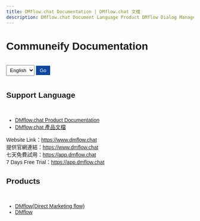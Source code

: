 ```yaml
---
title: DMflow.chat Documentation | DMflow.chat 文檔
description: DMflow.chat Document Language Product DMflow Dialog Management Flow Chatbot | DMflow.chat 文檔 語系 產品 DMflow 對話管理系統 機器人
---
```


<div>
  <h1 id="myHeader">Communeify Documentation</h1><br>

  <select id="languageSelect" onchange="handleLanguageChange(this.value)">
    <option value="en">English</option>
    <option value="tw">中文</option>
  </select>
  <button id="goButton" onclick="redirectToSelectedLanguage()">Go</button><br>

  <h2 id="support_lang">Support Language</h2><br>

  <ul>
    <li><a href="/en/index.html">DMflow.chat Product Documentation</a></li>
    <li><a href="/tw/index.html">DMflow.chat 產品文檔</a></li>
  </ul>
</div>

<div id="websiteLink">Website Link：<a href='https://www.dmflow.chat/en' target="_blank">https://www.dmflow.chat</a></div>
<div id="websiteLink_tw">提供官網連結：<a href='https://www.dmflow.chat' target="_blank">https://www.dmflow.chat</a></div>
<div id="websiteLink_start">七天免費試用：<a href='https://app.dmflow.chat' target="_blank">https://app.dmflow.chat</a></div>
<div id="websiteLink_start_en">7 Days Free Trial：<a href='https://app.dmflow.chat' target="_blank">https://app.dmflow.chat</a></div>
<div>
  <h2 id="products">Products</h2><br>
  <ul id="product_langs">
    <li><a id="dmflow_link" href="/en/products/dmflow/index.html">DMflow(Direct Marketing flow)</a></li>
	<li id="dmflow_link_tw"><a href="/tw/products/dmflow/index.html">DMflow</a></li>
  </ul>
</div>

<style>
  /* CSS */
  body {
    font-family: Arial, sans-serif;
  }

  #languageSelect {
    padding: 5px;
    margin-bottom: 10px;
  }

  #goButton {
    padding: 5px 10px;
    background-color: #0d47a1;
    color: #fff;
    border: none;
    cursor: pointer;
  }

  #support_lang ul {
    list-style: none;
    padding-left: 0;
  }

  #support_lang ul li {
    margin-bottom: 5px;
  }
</style>
<script>
  var websiteLinkTW = document.getElementById("websiteLink_tw");
  websiteLinkTW.style.display = "none";
  var listProductLangs = document.getElementById("product_langs").getElementsByTagName("li");
  for (var i = 0; i < listProductLangs.length; i++) {
    var currentItem = listProductLangs[i];
	if(currentItem.id === 'dmflow_link_tw') {
	  currentItem.style.display = "none";
	}
  }
  function redirectToSelectedLanguage() {
    var selectedLanguage = document.getElementById('languageSelect').value;
    if (selectedLanguage === 'en') {
      window.location.href = '/en/';
    } else if (selectedLanguage === 'tw') {
      window.location.href = '/tw/';
    }
  }
  function handleLanguageChange(selectedValue) {
    if (selectedValue === 'en') {
	    doTranslate('en-US', false);
    } else if (selectedValue === 'tw') {
	    doTranslate('zh-TW', false);
    }
  }
  var defaultLanguage = navigator.language;
  var supportedLanguages = navigator.languages;
  doTranslate(defaultLanguage, true);
  
  function doTranslate(language, init) {
    var websiteUrl = "https://www.dmflow.chat";
    var websiteLink = document.getElementById("websiteLink");
    var defaultUrl = websiteUrl + "/en";
	var defaultSupportLang = 'Support Language';
	var defaultMyHeader = 'DMflow.chat Documentation';
	var defaultGoButton = 'Go';
	var defaultProducts = 'Products';
	var defaultDMflowLink = '/en/products/dmflow/index.html';
	var defualtDMflowLinkContent = 'DMflow(Direct Marketing flow)';
    websiteLink.innerHTML = "Website Link：<a href='" + defaultUrl + "' target='_blank'>" + websiteUrl + "</a>";
	document.getElementById('support_lang').innerHTML = defaultSupportLang;
    document.getElementById('myHeader').innerHTML = defaultMyHeader;
	document.getElementById("goButton").textContent = defaultGoButton;
	document.getElementById("products").innerHTML = defaultProducts;
	document.getElementById("dmflow_link").setAttribute("href", defaultDMflowLink);
	document.getElementById("dmflow_link").textContent = defualtDMflowLinkContent;
    if (language === 'en-US') {
	  if(init){
        document.getElementById('languageSelect').value = 'en';
	  }
    } else if (language === 'zh-CN' || language === 'zh-TW') {
	  if(init){
        document.getElementById('languageSelect').value = 'tw';
	  }
	  document.getElementById('support_lang').innerHTML = '語系';
      document.getElementById('myHeader').innerHTML = 'DMflow.chat 文檔';
	  document.getElementById("goButton").textContent = "前往";
	  document.getElementById("products").innerHTML = "產品";
	  document.getElementById("dmflow_link").setAttribute("href", "/tw/products/dmflow/index.html");
	  document.getElementById("dmflow_link").textContent = 'DMflow';
	  if(language === 'zh-TW') {
	      defaultUrl = websiteUrl + "/tw";
	  }else {
	      defaultUrl = websiteUrl + "/cn";
	  }
	  websiteLink.innerHTML = "提供官網連結：<a href='" + defaultUrl + "' target='_blank'>" + websiteUrl + "</a>";
    } else {
	  if(init){
        document.getElementById('languageSelect').value = 'en';
	  }
    }
  }
  
</script>